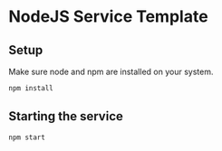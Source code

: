 
# NodeJS Service Template

## Setup

Make sure node and npm are installed on your system.

```bash
npm install
```

## Starting the service

```bash
npm start
```

